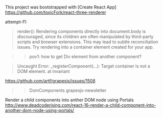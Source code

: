 This project was bootstrapped with [Create React App]
https://github.com/toxicFork/react-three-renderer

attempt-f1: 
> render(): Rendering components directly into document.body is discouraged, since its children are often manipulated by third-party scripts and browser extensions. This may lead to subtle reconciliation issues. Try rendering into a container element created for your app.

>> pov1: how to get Div element from another component?


>Uncaught Error: _registerComponent(...): Target container is not a DOM element.
    at invariant 



<DemoScene ref={this.passRefover}/>
                <DemoScene eyeColor={'blue'}/>
                                <ChildAnimated pvalue={this.state.value}/>

https://github.com/artf/grapesjs/issues/1508
>> DomComponents
>> grapesjs-newsletter

Render a child components into anther DOM node using Portals
http://www.deadcoderising.com/react-16-render-a-child-component-into-another-dom-node-using-portals/
